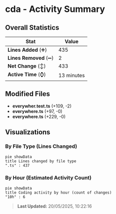 # cda - Activity Summary 

## Overall Statistics

| Stat                   | Value                                                             |
| ---------------------- | ----------------------------------------------------------------- |
| **Lines Added** (➕)   | 435                                          |
| **Lines Removed** (➖) | 2                                        |
| **Net Change** (↕)    | 433                |
| **Active Time** (⌚)   | 13 minutes |


## Modified Files
- **everywher.test.ts** (+109, -2)
- **everywhere.ts** (+97, -0)
- **everywhere.ts** (+229, -0)

## Visualizations

### By File Type (Lines Changed)

```mermaid
pie showData
title Lines changed by file type
".ts" : 437
```

### By Hour (Estimated Activity Count)

```mermaid
pie showData
title Coding activity by hour (count of changes)
"10h" : 6
```


> **Last Updated:** 20/05/2025, 10:22:16